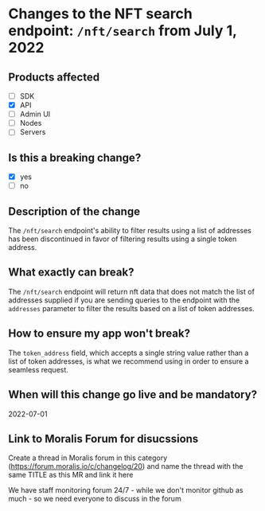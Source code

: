 # Changes to the NFT search endpoint: `/nft/search` from July 1, 2022

## Products affected
- [ ] SDK
- [X] API
- [ ] Admin UI
- [ ] Nodes
- [ ] Servers

## Is this a breaking change?
- [X] yes
- [ ] no

## Description of the change

The `/nft/search` endpoint's ability to filter results using a list of addresses has been discontinued in favor of filtering results using a single token address.

## What exactly can break?

The `/nft/search` endpoint will return nft data that does not match the list of addresses supplied if you are sending queries to the endpoint with the `addresses` parameter to filter the results based on a list of token addresses.

## How to ensure my app won't break?

The `token_address` field, which accepts a single string value rather than a list of token addresses, is what we recommend using in order to ensure a seamless request.

## When will this change go live and be mandatory?

2022-07-01

## Link to Moralis Forum for disucssions

Create a thread in Moralis forum in this category (https://forum.moralis.io/c/changelog/20) and name the thread with the same TITLE as this MR and link it here

We have staff monitoring forum 24/7 - while we don't monitor github as much - so we need everyone to discuss in the forum
